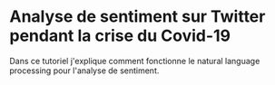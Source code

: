 # Analyse de sentiment sur Twitter pendant la crise du Covid-19

Dans ce tutoriel j'explique comment fonctionne le natural language processing pour l'analyse de sentiment.
